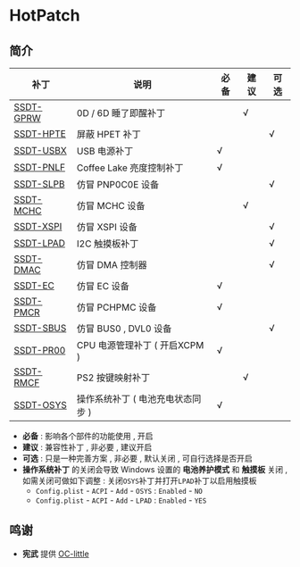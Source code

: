 # HotPatch
## 简介
| 补丁                       | 说明                              | 必备 | 建议 | 可选 |
| -------------------------- | --------------------------------- | ---- | ---- | ---- |
| [SSDT-GPRW](SSDT-GPRW.dsl) | 0D / 6D 睡了即醒补丁              |      | √    |      |
| [SSDT-HPTE](SSDT-HPTE.dsl) | 屏蔽 HPET 补丁                    |      |      | √    |
| [SSDT-USBX](SSDT-USBX.dsl) | USB 电源补丁                      | √    |      |      |
| [SSDT-PNLF](SSDT-PNLF.dsl) | Coffee Lake 亮度控制补丁          | √    |      |      |
| [SSDT-SLPB](SSDT-SLPB.dsl) | 仿冒 PNP0C0E 设备                 |      |      | √    |
| [SSDT-MCHC](SSDT-MCHC.dsl) | 仿冒 MCHC 设备                    |      | √    |      |
| [SSDT-XSPI](SSDT-XSPI.dsl) | 仿冒 XSPI 设备                    |      |      | √    |
| [SSDT-LPAD](SSDT-LPAD.dsl) | I2C 触摸板补丁                    |      |      | √    |
| [SSDT-DMAC](SSDT-DMAC.dsl) | 仿冒 DMA 控制器                   |      |      | √    |
| [SSDT-EC](SSDT-EC.dsl)     | 仿冒 EC 设备                      | √    |      |      |
| [SSDT-PMCR](SSDT-PMCR.dsl) | 仿冒 PCHPMC 设备                  | √    |      |      |
| [SSDT-SBUS](SSDT-SBUS.dsl) | 仿冒 BUS0 , DVL0 设备             |      |      | √    |
| [SSDT-PR00](SSDT-PR00.dsl) | CPU 电源管理补丁 ( 开启XCPM )     | √    |      |      |
| [SSDT-RMCF](SSDT-RMCF.dsl) | PS2 按键映射补丁                  |      | √    |      |
| [SSDT-OSYS](SSDT-OSYS.dsl) | 操作系统补丁 ( 电池充电状态同步 ) | √    |      |      |
- **必备** : 影响各个部件的功能使用 , 开启
- **建议** : 兼容性补丁 , 非必要 , 建议开启
- **可选** : 只是一种完善方案 , 非必要 , 默认关闭 , 可自行选择是否开启
- **操作系统补丁** 的关闭会导致 Windows 设置的 **电池养护模式** 和 **触摸板** 关闭 , 如需关闭可做如下调整 : 关闭`OSYS`补丁并打开`LPAD`补丁以启用触摸板
  - `Config.plist` - `ACPI` - `Add` - `OSYS` : `Enabled` - `NO`
  - `Config.plist` - `ACPI` - `Add` - `LPAD` : `Enabled` - `YES`

## 鸣谢

- **宪武** 提供 [OC-little](https://github.com/daliansky/OC-little)